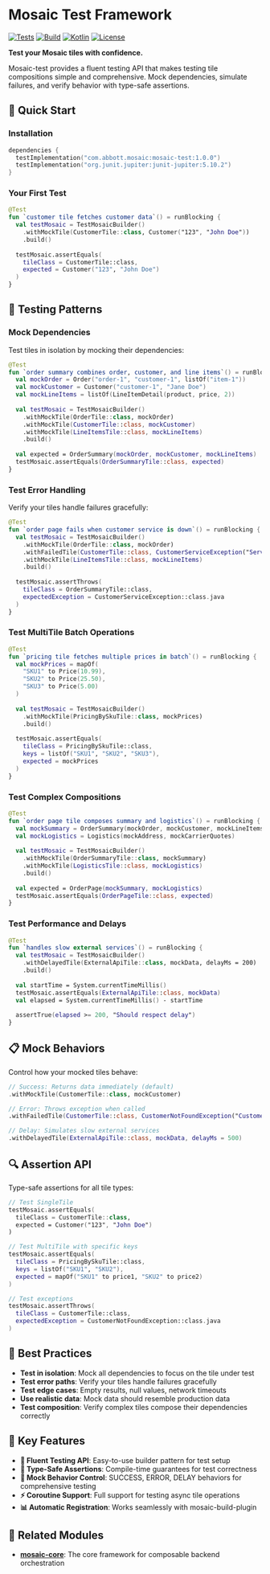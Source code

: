 # Mosaic Test Framework

[![Tests](https://github.com/Nick-Abbott/Mosaic/workflows/Test%20Badge/badge.svg)](https://github.com/Nick-Abbott/Mosaic/actions?query=workflow%3A%22Test+Badge%22)
[![Build](https://github.com/Nick-Abbott/Mosaic/workflows/Build%20Badge/badge.svg)](https://github.com/Nick-Abbott/Mosaic/actions?query=workflow%3A%22Build+Badge%22)
[![Kotlin](https://img.shields.io/badge/kotlin-2.2.0-blue.svg)](https://kotlinlang.org)
[![License](https://img.shields.io/badge/license-Apache%202.0-blue.svg)](LICENSE)

**Test your Mosaic tiles with confidence.**

Mosaic-test provides a fluent testing API that makes testing tile compositions simple and comprehensive. Mock dependencies, simulate failures, and verify behavior with type-safe assertions.

## 🚀 **Quick Start**

### **Installation**

```kotlin
dependencies {
  testImplementation("com.abbott.mosaic:mosaic-test:1.0.0")
  testImplementation("org.junit.jupiter:junit-jupiter:5.10.2")
}
```

### **Your First Test**

```kotlin
@Test
fun `customer tile fetches customer data`() = runBlocking {
  val testMosaic = TestMosaicBuilder()
    .withMockTile(CustomerTile::class, Customer("123", "John Doe"))
    .build()
  
  testMosaic.assertEquals(
    tileClass = CustomerTile::class,
    expected = Customer("123", "John Doe")
  )
}
```

## 🧪 **Testing Patterns**

### **Mock Dependencies**

Test tiles in isolation by mocking their dependencies:

```kotlin
@Test
fun `order summary combines order, customer, and line items`() = runBlocking {
  val mockOrder = Order("order-1", "customer-1", listOf("item-1"))
  val mockCustomer = Customer("customer-1", "Jane Doe")
  val mockLineItems = listOf(LineItemDetail(product, price, 2))
  
  val testMosaic = TestMosaicBuilder()
    .withMockTile(OrderTile::class, mockOrder)
    .withMockTile(CustomerTile::class, mockCustomer)
    .withMockTile(LineItemsTile::class, mockLineItems)
    .build()
  
  val expected = OrderSummary(mockOrder, mockCustomer, mockLineItems)
  testMosaic.assertEquals(OrderSummaryTile::class, expected)
}
```

### **Test Error Handling**

Verify your tiles handle failures gracefully:

```kotlin
@Test
fun `order page fails when customer service is down`() = runBlocking {
  val testMosaic = TestMosaicBuilder()
    .withMockTile(OrderTile::class, mockOrder)
    .withFailedTile(CustomerTile::class, CustomerServiceException("Service unavailable"))
    .withMockTile(LineItemsTile::class, mockLineItems)
    .build()
  
  testMosaic.assertThrows(
    tileClass = OrderSummaryTile::class,
    expectedException = CustomerServiceException::class.java
  )
}
```

### **Test MultiTile Batch Operations**

```kotlin
@Test
fun `pricing tile fetches multiple prices in batch`() = runBlocking {
  val mockPrices = mapOf(
    "SKU1" to Price(10.99),
    "SKU2" to Price(25.50),
    "SKU3" to Price(5.00)
  )
  
  val testMosaic = TestMosaicBuilder()
    .withMockTile(PricingBySkuTile::class, mockPrices)
    .build()
  
  testMosaic.assertEquals(
    tileClass = PricingBySkuTile::class,
    keys = listOf("SKU1", "SKU2", "SKU3"),
    expected = mockPrices
  )
}
```

### **Test Complex Compositions**

```kotlin
@Test
fun `order page tile composes summary and logistics`() = runBlocking {
  val mockSummary = OrderSummary(mockOrder, mockCustomer, mockLineItems)
  val mockLogistics = Logistics(mockAddress, mockCarrierQuotes)
  
  val testMosaic = TestMosaicBuilder()
    .withMockTile(OrderSummaryTile::class, mockSummary)
    .withMockTile(LogisticsTile::class, mockLogistics)
    .build()
  
  val expected = OrderPage(mockSummary, mockLogistics)
  testMosaic.assertEquals(OrderPageTile::class, expected)
}
```

### **Test Performance and Delays**

```kotlin
@Test
fun `handles slow external services`() = runBlocking {
  val testMosaic = TestMosaicBuilder()
    .withDelayedTile(ExternalApiTile::class, mockData, delayMs = 200)
    .build()
  
  val startTime = System.currentTimeMillis()
  testMosaic.assertEquals(ExternalApiTile::class, mockData)
  val elapsed = System.currentTimeMillis() - startTime
  
  assertTrue(elapsed >= 200, "Should respect delay")
}
```

## 📋 **Mock Behaviors**

Control how your mocked tiles behave:

```kotlin
// Success: Returns data immediately (default)
.withMockTile(CustomerTile::class, mockCustomer)

// Error: Throws exception when called
.withFailedTile(CustomerTile::class, CustomerNotFoundException("Customer not found"))

// Delay: Simulates slow external services
.withDelayedTile(ExternalApiTile::class, mockData, delayMs = 500)
```

## 🔍 **Assertion API**

Type-safe assertions for all tile types:

```kotlin
// Test SingleTile
testMosaic.assertEquals(
  tileClass = CustomerTile::class,
  expected = Customer("123", "John Doe")
)

// Test MultiTile with specific keys
testMosaic.assertEquals(
  tileClass = PricingBySkuTile::class,
  keys = listOf("SKU1", "SKU2"),
  expected = mapOf("SKU1" to price1, "SKU2" to price2)
)

// Test exceptions
testMosaic.assertThrows(
  tileClass = CustomerTile::class,
  expectedException = CustomerNotFoundException::class.java
)
```

## 🎯 **Best Practices**

- **Test in isolation**: Mock all dependencies to focus on the tile under test
- **Test error paths**: Verify your tiles handle failures gracefully
- **Test edge cases**: Empty results, null values, network timeouts
- **Use realistic data**: Mock data should resemble production data
- **Test composition**: Verify complex tiles compose their dependencies correctly

## 🌟 **Key Features**

- **🧪 Fluent Testing API**: Easy-to-use builder pattern for test setup
- **🎯 Type-Safe Assertions**: Compile-time guarantees for test correctness
- **🔄 Mock Behavior Control**: SUCCESS, ERROR, DELAY behaviors for comprehensive testing
- **⚡ Coroutine Support**: Full support for testing async tile operations
- **📊 Automatic Registration**: Works seamlessly with mosaic-build-plugin

## 🔗 **Related Modules**

- **[mosaic-core](../mosaic-core/README.md)**: The core framework for composable backend orchestration
